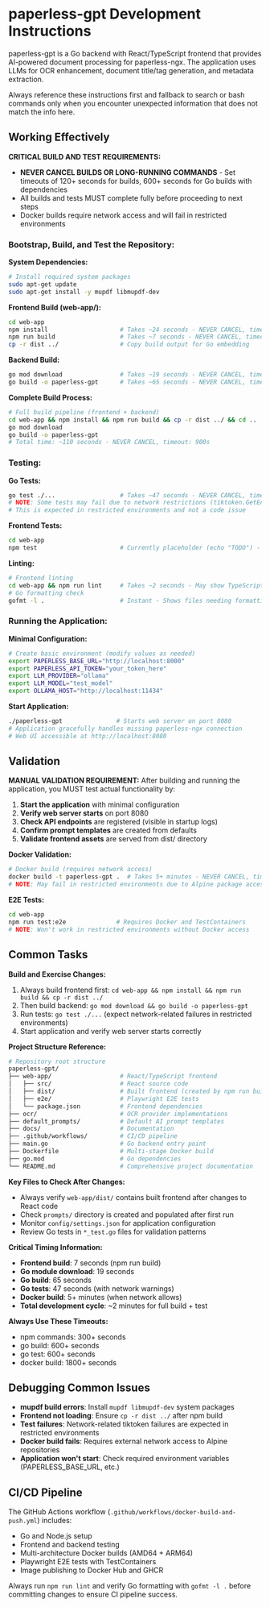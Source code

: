 # paperless-gpt Development Instructions

paperless-gpt is a Go backend with React/TypeScript frontend that provides AI-powered document processing for paperless-ngx. The application uses LLMs for OCR enhancement, document title/tag generation, and metadata extraction.

Always reference these instructions first and fallback to search or bash commands only when you encounter unexpected information that does not match the info here.

## Working Effectively

**CRITICAL BUILD AND TEST REQUIREMENTS:**
- **NEVER CANCEL BUILDS OR LONG-RUNNING COMMANDS** - Set timeouts of 120+ seconds for builds, 600+ seconds for Go builds with dependencies
- All builds and tests MUST complete fully before proceeding to next steps
- Docker builds require network access and will fail in restricted environments

### Bootstrap, Build, and Test the Repository:

**System Dependencies:**
```bash
# Install required system packages
sudo apt-get update
sudo apt-get install -y mupdf libmupdf-dev
```

**Frontend Build (web-app/):**
```bash
cd web-app
npm install                    # Takes ~24 seconds - NEVER CANCEL, timeout: 300s
npm run build                  # Takes ~7 seconds - NEVER CANCEL, timeout: 120s
cp -r dist ../                 # Copy build output for Go embedding
```

**Backend Build:**
```bash
go mod download                # Takes ~19 seconds - NEVER CANCEL, timeout: 300s
go build -o paperless-gpt      # Takes ~65 seconds - NEVER CANCEL, timeout: 600s
```

**Complete Build Process:**
```bash
# Full build pipeline (frontend + backend)
cd web-app && npm install && npm run build && cp -r dist ../ && cd ..
go mod download
go build -o paperless-gpt
# Total time: ~110 seconds - NEVER CANCEL, timeout: 900s
```

### Testing:

**Go Tests:**
```bash
go test ./...                  # Takes ~47 seconds - NEVER CANCEL, timeout: 600s
# NOTE: Some tests may fail due to network restrictions (tiktoken.GetEncoding)
# This is expected in restricted environments and not a code issue
```

**Frontend Tests:**
```bash
cd web-app
npm test                       # Currently placeholder (echo "TODO") - Takes <1 second
```

**Linting:**
```bash
# Frontend linting
cd web-app && npm run lint     # Takes ~2 seconds - May show TypeScript errors
# Go formatting check
gofmt -l .                     # Instant - Shows files needing formatting
```

### Running the Application:

**Minimal Configuration:**
```bash
# Create basic environment (modify values as needed)
export PAPERLESS_BASE_URL="http://localhost:8000"
export PAPERLESS_API_TOKEN="your_token_here"
export LLM_PROVIDER="ollama"
export LLM_MODEL="test_model"
export OLLAMA_HOST="http://localhost:11434"
```

**Start Application:**
```bash
./paperless-gpt               # Starts web server on port 8080
# Application gracefully handles missing paperless-ngx connection
# Web UI accessible at http://localhost:8080
```

## Validation

**MANUAL VALIDATION REQUIREMENT:**
After building and running the application, you MUST test actual functionality by:

1. **Start the application** with minimal configuration
2. **Verify web server starts** on port 8080
3. **Check API endpoints** are registered (visible in startup logs)
4. **Confirm prompt templates** are created from defaults
5. **Validate frontend assets** are served from dist/ directory

**Docker Validation:**
```bash
# Docker build (requires network access)
docker build -t paperless-gpt .  # Takes 5+ minutes - NEVER CANCEL, timeout: 1800s
# NOTE: May fail in restricted environments due to Alpine package access
```

**E2E Tests:**
```bash
cd web-app
npm run test:e2e              # Requires Docker and TestContainers
# NOTE: Won't work in restricted environments without Docker access
```

## Common Tasks

**Build and Exercise Changes:**
1. Always build frontend first: `cd web-app && npm install && npm run build && cp -r dist ../`
2. Then build backend: `go mod download && go build -o paperless-gpt`
3. Run tests: `go test ./...` (expect network-related failures in restricted environments)
4. Start application and verify web server starts correctly

**Project Structure Reference:**
```bash
# Repository root structure
paperless-gpt/
├── web-app/                   # React/TypeScript frontend
│   ├── src/                   # React source code
│   ├── dist/                  # Built frontend (created by npm run build)
│   ├── e2e/                   # Playwright E2E tests
│   └── package.json           # Frontend dependencies
├── ocr/                       # OCR provider implementations
├── default_prompts/           # Default AI prompt templates
├── docs/                      # Documentation
├── .github/workflows/         # CI/CD pipeline
├── main.go                    # Go backend entry point
├── Dockerfile                 # Multi-stage Docker build
├── go.mod                     # Go dependencies
└── README.md                  # Comprehensive project documentation
```

**Key Files to Check After Changes:**
- Always verify `web-app/dist/` contains built frontend after changes to React code
- Check `prompts/` directory is created and populated after first run
- Monitor `config/settings.json` for application configuration
- Review Go tests in `*_test.go` files for validation patterns

**Critical Timing Information:**
- **Frontend build**: 7 seconds (npm run build)
- **Go module download**: 19 seconds  
- **Go build**: 65 seconds
- **Go tests**: 47 seconds (with network warnings)
- **Docker build**: 5+ minutes (when network allows)
- **Total development cycle**: ~2 minutes for full build + test

**Always Use These Timeouts:**
- npm commands: 300+ seconds
- go build: 600+ seconds  
- go test: 600+ seconds
- docker build: 1800+ seconds

## Debugging Common Issues

- **mupdf build errors**: Install `mupdf libmupdf-dev` system packages
- **Frontend not loading**: Ensure `cp -r dist ../` after npm build
- **Test failures**: Network-related tiktoken failures are expected in restricted environments
- **Docker build fails**: Requires external network access to Alpine repositories
- **Application won't start**: Check required environment variables (PAPERLESS_BASE_URL, etc.)

## CI/CD Pipeline

The GitHub Actions workflow (`.github/workflows/docker-build-and-push.yml`) includes:
- Go and Node.js setup
- Frontend and backend testing
- Multi-architecture Docker builds (AMD64 + ARM64)
- Playwright E2E tests with TestContainers
- Image publishing to Docker Hub and GHCR

Always run `npm run lint` and verify Go formatting with `gofmt -l .` before committing changes to ensure CI pipeline success.